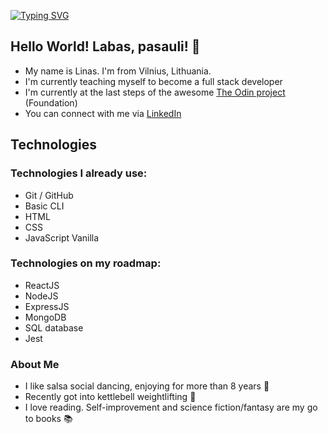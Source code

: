 [![Typing SVG](https://readme-typing-svg.herokuapp.com?size=18&duration=4500&color=7DA186&center=true&vCenter=true&multiline=true&width=900&height=100&lines=Welcome+to+my+profile;My+name+is+Linas;I+am+full+stack+developer+in+the+making)](https://git.io/typing-svg)

## Hello World! Labas, pasauli! :wave:
- My name is Linas. I'm from Vilnius, Lithuania.
- I'm currently teaching myself to become a full stack developer
- I'm currently at the last steps of the awesome [The Odin project](https://www.theodinproject.com/paths/foundations/courses/foundations) (Foundation)
- You can connect with me via [LinkedIn](linkedin.com/in/linas-paulauskas-559631197)

## Technologies
### Technologies I already use:
* Git / GitHub
* Basic CLI
* HTML
* CSS 
* JavaScript Vanilla

### Technologies on my roadmap:
* ReactJS
* NodeJS
* ExpressJS
* MongoDB
* SQL database
* Jest

### About Me

* I like salsa social dancing, enjoying for more than 8 years :dancer:
* Recently got into kettlebell weightlifting :muscle:
* I love reading. Self-improvement and science fiction/fantasy are my go to books :books:
